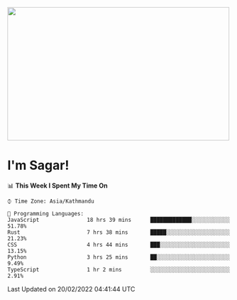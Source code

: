 
<img src="https://media.giphy.com/media/3ornk57KwDXf81rjWM/giphy.gif" width="500" height="300" frameBorder="0" class="giphy-embed" allowFullScreen></img>

#   I'm Sagar!

<!--START_SECTION:waka-->
📊 **This Week I Spent My Time On** 

```text
⌚︎ Time Zone: Asia/Kathmandu

💬 Programming Languages: 
JavaScript               18 hrs 39 mins      █████████████░░░░░░░░░░░░   51.78% 
Rust                     7 hrs 38 mins       █████░░░░░░░░░░░░░░░░░░░░   21.23% 
CSS                      4 hrs 44 mins       ███░░░░░░░░░░░░░░░░░░░░░░   13.15% 
Python                   3 hrs 25 mins       ██░░░░░░░░░░░░░░░░░░░░░░░   9.49% 
TypeScript               1 hr 2 mins         ░░░░░░░░░░░░░░░░░░░░░░░░░   2.91%

```


 Last Updated on 20/02/2022 04:41:44 UTC
<!--END_SECTION:waka-->
